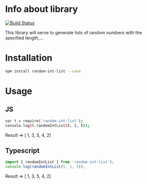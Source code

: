 # Info about library
[![Build Status](https://travis-ci.org/mugan86/random-int-ts-ci-co.svg?branch=master)](https://travis-ci.org/mugan86/random-int-ts-ci-co)

This library will serve to generate lists of random numbers with the specified length,...

# Installation

```sh
npm install random-int-list --save
```

# Usage

## JS

```sh
var t = require('random-int-list');
console.log(t.randomIntList(5, 1, 5));
```

Result => [ 1, 3, 5, 4, 2]

## Typescript

```typescript
import { randomIntList } from 'random-int-list');
console.log(randomIntList(5, 1, 5));
```

Result => [ 1, 3, 5, 4, 2]